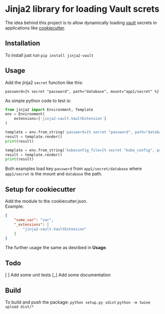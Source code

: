 # Jinja2 library for loading Vault screts
The idea behind this project is to allow dynamically loading [vault](vaultproject.io) secrets in applications like [cookiecutter](https://github.com/audreyr/cookiecutter). 

## Installation
To install just run ```pip install jinja2-vault```

## Usage 
Add the jinja2 `secret` function like this:

```j2
password={% secret "password", path="database", mount="app1/secret" %}
```

As simple python code to test is: 

```python
from jinja2 import Environment, Template
env = Environment(
    extensions=['jinja2-vault.VaultExtension']
)

template = env.from_string('password={% secret "password", path="database", mount="app1/secret" %}')
result = template.render()
print(result)

template = env.from_string('kubeconfig_file={% secret "kube_config", path="kubernetes/config", mount="secret", to_file="files/kube_config.txt" %}')
result = template.render()
print(result)

```
Both examples load key `password` from `app1/secret/database` where `app1/secret` is the mount and `database` the path.

## Setup for cookiecutter
Add the module to the cookiecutter.json.  
Example: 
```json 
{
    "some_var": "var",
    "_extensions": [
        "jinja2-vault.VaultExtension"
    ]
}
```

The further usage the same as desribed in **Usage**.

## Todo
[ ] Add some unit tests
[_] Add some documentation

## Build
To build and push the package:
```python setup.py sdist```
```python -m twine upload dist/*```
